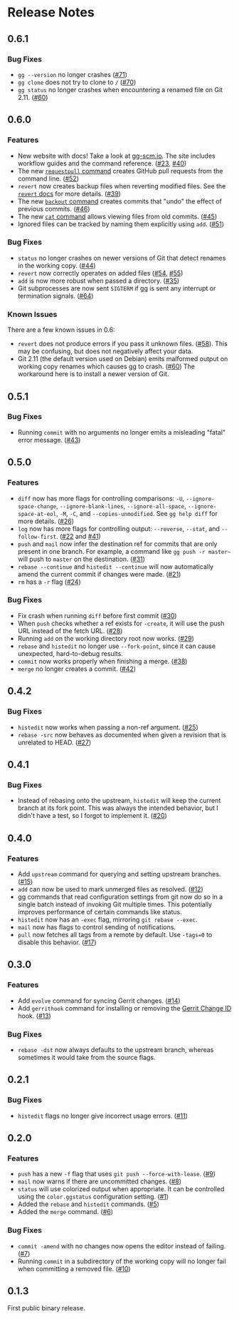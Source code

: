 # Release Notes

## 0.6.1

### Bug Fixes

-   `gg --version` no longer crashes ([#71](https://github.com/zombiezen/gg/issues/71))
-   `gg clone` does not try to clone to `/` ([#70](https://github.com/zombiezen/gg/issues/70))
-   `gg status` no longer crashes when encountering a renamed file on Git 2.11.
    ([#60](https://github.com/zombiezen/gg/issues/60))

## 0.6.0

### Features

-   New website with docs! Take a look at [gg-scm.io](https://gg-scm.io/).
    The site includes workflow guides and the command reference.
    ([#23](https://github.com/zombiezen/gg/issues/23),
    [#40](https://github.com/zombiezen/gg/issues/40))
-   The new [`requestpull` command](https://gg-scm.io/cmd/requestpull/) creates
    GitHub pull requests from the command line.
    ([#52](https://github.com/zombiezen/gg/issues/52))
-   `revert` now creates backup files when reverting modified files. See the
    [`revert` docs](https://gg-scm.io/cmd/revert/) for more details.
    ([#39](https://github.com/zombiezen/gg/issues/39))
-   The new [`backout` command](https://gg-scm.io/cmd/backout/) creates commits
    that "undo" the effect of previous commits.
    ([#46](https://github.com/zombiezen/gg/issues/46))
-   The new [`cat` command](https://gg-scm.io/cmd/cat/) allows viewing files
    from old commits. ([#45](https://github.com/zombiezen/gg/issues/45))
-   Ignored files can be tracked by naming them explicitly using `add`.
    ([#51](https://github.com/zombiezen/gg/issues/51))

### Bug Fixes

-   `status` no longer crashes on newer versions of Git that detect renames in
    the working copy. ([#44](https://github.com/zombiezen/gg/issues/44))
-   `revert` now correctly operates on added files
    ([#54](https://github.com/zombiezen/gg/issues/54),
    [#55](https://github.com/zombiezen/gg/issues/55))
-   `add` is now more robust when passed a directory.
    ([#35](https://github.com/zombiezen/gg/issues/35))
-   Git subprocesses are now sent `SIGTERM` if gg is sent any interrupt or
    termination signals. ([#64](https://github.com/zombiezen/gg/issues/64))

### Known Issues

There are a few known issues in 0.6:

-   `revert` does not produce errors if you pass it unknown files.
    ([#58](https://github.com/zombiezen/gg/issues/58)). This may be confusing,
    but does not negatively affect your data.
-   Git 2.11 (the default version used on Debian) emits malformed output on
    working copy renames which causes gg to crash.
    ([#60](https://github.com/zombiezen/gg/issues/60)) The workaround here is to
    install a newer version of Git.

## 0.5.1

### Bug Fixes

-   Running `commit` with no arguments no longer emits a misleading "fatal"
    error message. ([#43](https://github.com/zombiezen/gg/issues/43))

## 0.5.0

### Features

-   `diff` now has more flags for controlling comparisons: `-U`,
    `--ignore-space-change`, `--ignore-blank-lines`, `--ignore-all-space`,
    `--ignore-space-at-eol`, `-M`, `-C`, and `--copies-unmodified`. See `gg
    help diff` for more details.
    ([#26](https://github.com/zombiezen/gg/issues/26))
-   `log` now has more flags for controlling output:
    `--reverse`, `--stat`, and `--follow-first`.
    ([#22](https://github.com/zombiezen/gg/issues/22) and
    [#41](https://github.com/zombiezen/gg/issues/41))
-   `push` and `mail` now infer the destination ref for commits that are only
    present in one branch. For example, a command like `gg push -r master~`
    will push to `master` on the destination.
    ([#31](https://github.com/zombiezen/gg/issues/31))
-   `rebase --continue` and `histedit --continue` will now
    automatically amend the current commit if changes were made.
    ([#21](https://github.com/zombiezen/gg/issues/21))
-   `rm` has a `-r` flag
    ([#24](https://github.com/zombiezen/gg/issues/24))

### Bug Fixes

-   Fix crash when running `diff` before first commit
    ([#30](https://github.com/zombiezen/gg/issues/30))
-   When `push` checks whether a ref exists for `-create`, it will use the
    push URL instead of the fetch URL.
    ([#28](https://github.com/zombiezen/gg/issues/28))
-   Running `add` on the working directory root now works.
    ([#29](https://github.com/zombiezen/gg/issues/29))
-   `rebase` and `histedit` no longer use `--fork-point`, since it can
    cause unexpected, hard-to-debug results.
-   `commit` now works properly when finishing a merge.
    ([#38](https://github.com/zombiezen/gg/issues/38))
-   `merge` no longer creates a commit.
    ([#42](https://github.com/zombiezen/gg/issues/42))

## 0.4.2

### Bug Fixes

-   `histedit` now works when passing a non-ref argument.
    ([#25](https://github.com/zombiezen/gg/issues/25))
-   `rebase -src` now behaves as documented when given a revision that is
    unrelated to HEAD. ([#27](https://github.com/zombiezen/gg/issues/27))

## 0.4.1

### Bug Fixes

-   Instead of rebasing onto the upstream, `histedit` will keep the current
    branch at its fork point. This was always the intended behavior, but I
    didn't have a test, so I forgot to implement it.
    ([#20](https://github.com/zombiezen/gg/issues/20))

## 0.4.0

### Features

-   Add `upstream` command for querying and setting upstream branches.
    ([#15](https://github.com/zombiezen/gg/issues/15))
-   `add` can now be used to mark unmerged files as resolved.
    ([#12](https://github.com/zombiezen/gg/issues/12))
-   gg commands that read configuration settings from git now do so in a single
    batch instead of invoking Git multiple times. This potentially improves
    performance of certain commands like status.
-   `histedit` now has an `-exec` flag, mirroring `git rebase --exec`.
-   `mail` now has flags to control sending of notifications.
-   `pull` now fetches all tags from a remote by default. Use `-tags=0` to
    disable this behavior. ([#17](https://github.com/zombiezen/gg/issues/17))

## 0.3.0

### Features

-   Add `evolve` command for syncing Gerrit changes.
    ([#14](https://github.com/zombiezen/gg/issues/14))
-   Add `gerrithook` command for installing or removing the
    [Gerrit Change ID](https://gerrit-review.googlesource.com/hooks/commit-msg)
    hook. ([#13](https://github.com/zombiezen/gg/issues/13))

### Bug Fixes

-   `rebase -dst` now always defaults to the upstream branch, whereas sometimes
    it would take from the source flags.

## 0.2.1

### Bug Fixes

-   `histedit` flags no longer give incorrect usage errors. ([#11](https://github.com/zombiezen/gg/issues/11))

## 0.2.0

### Features

-   `push` has a new `-f` flag that uses `git push --force-with-lease`.
    ([#9](https://github.com/zombiezen/gg/issues/9))
-   `mail` now warns if there are uncommitted changes.
    ([#8](https://github.com/zombiezen/gg/issues/8))
-   `status` will use colorized output when appropriate. It can be controlled
    using the `color.ggstatus` configuration setting.
    ([#1](https://github.com/zombiezen/gg/issues/1))
-   Added the `rebase` and `histedit` commands.
    ([#5](https://github.com/zombiezen/gg/issues/5))
-   Added the `merge` command.
    ([#6](https://github.com/zombiezen/gg/issues/6))

### Bug Fixes

-   `commit -amend` with no changes now opens the editor instead of failing.
    ([#7](https://github.com/zombiezen/gg/issues/7))
-   Running `commit` in a subdirectory of the working copy will no longer fail
    when committing a removed file. ([#10](https://github.com/zombiezen/gg/issues/10))

## 0.1.3

First public binary release.
